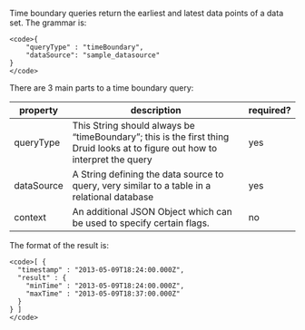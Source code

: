 Time boundary queries return the earliest and latest data points of a data set. The grammar is:

    <code>{
        "queryType" : "timeBoundary",
        "dataSource": "sample_datasource"
    }
    </code>

There are 3 main parts to a time boundary query:

|property|description|required?|
|--------|-----------|---------|
|queryType|This String should always be “timeBoundary”; this is the first thing Druid looks at to figure out how to interpret the query|yes|
|dataSource|A String defining the data source to query, very similar to a table in a relational database|yes|
|context|An additional JSON Object which can be used to specify certain flags.|no|

The format of the result is:

    <code>[ {
      "timestamp" : "2013-05-09T18:24:00.000Z",
      "result" : {
        "minTime" : "2013-05-09T18:24:00.000Z",
        "maxTime" : "2013-05-09T18:37:00.000Z"
      }
    } ]
    </code>
